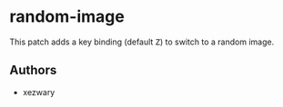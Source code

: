 # random-image

This patch adds a key binding (default <kbd>Z</kbd>) to switch
to a random image.

## Authors

* xezwary
